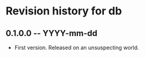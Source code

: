 # Revision history for db

## 0.1.0.0 -- YYYY-mm-dd

* First version. Released on an unsuspecting world.
